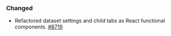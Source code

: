 ### Changed
- Refactored dataset settings and child tabs as React functional components. [#8719](https://github.com/scalableminds/webknossos/pull/8719)

